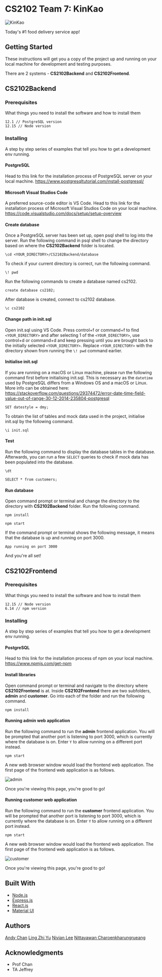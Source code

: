 # CS2102 Team 7: KinKao

![KinKao](https://user-images.githubusercontent.com/34975891/81268091-128f1c00-907a-11ea-821d-95c6ec73b1d5.png)

Today's #1 food delivery service app!

## Getting Started

These instructions will get you a copy of the project up and running on your local machine for development and testing purposes.

There are 2 systems - **CS2102Backend** and **CS2102Frontend**.

## CS2102Backend

### Prerequisites

What things you need to install the software and how to install them

```
12.1 // PostgreSQL version
12.15 // Node version
```

### Installing

A step by step series of examples that tell you how to get a development env running.

#### PostgreSQL

Head to this link for the installation process of PostgreSQL server on your local machine. https://www.postgresqltutorial.com/install-postgresql/

#### Microsoft Visual Studios Code

A preferred source-code editor is VS Code. Head to this link for the installation process of Microsoft Visual Studios Code on your local machine. https://code.visualstudio.com/docs/setup/setup-overview

#### Create database

Once a PostgreSQL server has been set up, open psql shell to log into the server. Run the following command in psql shell to change the directory based on where the **CS2102Backend** folder is located.

```
\cd <YOUR_DIRECTORY>/CS2102Backend/database
```

To check if your current directory is correct, run the following command.

```
\! pwd
```

Run the following commands to create a database named cs2102.

```
create database cs2102;
```

After database is created, connect to cs2102 database.

```
\c cs2102
```

#### Change path in init.sql

Open init.sql using VS Code. Press control+f or command+f to find `<YOUR_DIRECTORY>` and after selecting 1 of the `<YOUR_DIRECTORY>`, use control+d or command+d and keep pressing until you are brought back to the initially selected `<YOUR_DIRECTORY>`. Replace `<YOUR_DIRECTORY>` with the directory shown from running the `\! pwd` command earlier.

#### Initialise init.sql

If you are running on a macOS or Linux machine, please run the following command first before initialising init.sql. This is necessary as the `datetime` used by PostgreSQL differs from a Windows OS and a macOS or Linux. More info can be obtained here: https://stackoverflow.com/questions/29374472/error-date-time-field-value-out-of-range-30-12-2014-235804-postgresql

```
SET datestyle = dmy;
```

To obtain the list of tables and mock data used in the project, initialise init.sql by the following command.

```
\i init.sql
```

#### Test

Run the following command to display the database tables in the database. Afterwards, you can run a few `SELECT` queries to check if mock data has been populated into the database.

```
\dt
```

```
SELECT * from customers;
```

#### Run database

Open command prompt or terminal and change the directory to the directory with **CS2102Backend** folder. Run the following command.

```
npm install
```

```
npm start
```

If the command prompt or terminal shows the following message, it means that the database is up and running on port 3000.

```
App running on port 3000
```

And you're all set!

## CS2102Frontend

### Prerequisites

What things you need to install the software and how to install them

```
12.15 // Node version
6.14 // npm version
```

### Installing

A step by step series of examples that tell you how to get a development env running.

#### PostgreSQL

Head to this link for the installation process of npm on your local machine. https://www.npmjs.com/get-npm

#### Install libraries

Open command prompt or terminal and navigate to the directory where **CS2102Frontend** is at. Inside **CS2102Frontend** there are two subfolders, **admin** and **customer**. Go into each of the folder and run the following command.

```
npm install
```

#### Running admin web application

Run the following command to run the **admin** frontend application. You will be prompted that another port is listening to port 3000, which is currently where the database is on. Enter `Y` to allow running on a different port instead.

```
npm start
```

A new web browser window would load the frontend web application. The first page of the frontend web application is as follows.

![admin](https://user-images.githubusercontent.com/34975891/81273545-9993c280-9081-11ea-8935-a6dc12c79d10.png)

Once you're viewing this page, you're good to go!

#### Running customer web application

Run the following command to run the **customer** frontend application. You will be prompted that another port is listening to port 3000, which is currently where the database is on. Enter `Y` to allow running on a different port instead.

```
npm start
```

A new web browser window would load the frontend web application. The first page of the frontend web application is as follows.

![customer](https://user-images.githubusercontent.com/34975891/81297411-c8bc2b00-90a5-11ea-8250-9d3d90d4772a.jpeg)

Once you're viewing this page, you're good to go!

## Built With

- [Node.js](https://nodejs.org/en/)
- [Express.js](https://expressjs.com/)
- [React.js](https://reactjs.org/)
- [Material UI](https://material-ui.com/)

## Authors

[Andy Chan](https://github.com/andlimey)
[Ling Zhi Yu](https://github.com/lingzhiyu)
[Nivian Lee](https://github.com/nivianlee)
[Nittayawan Charoenkharungrueang](https://github.com/cnitta)

## Acknowledgments

- Prof Chan
- TA Jeffrey
